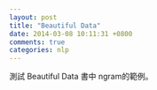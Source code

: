```yaml
---
layout: post
title: "Beautiful Data"
date: 2014-03-08 10:11:31 +0800
comments: true
categories: nlp
---
```


測試 Beautiful Data 書中 ngram的範例。